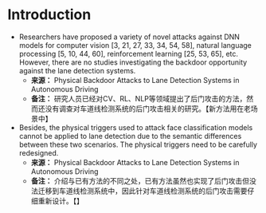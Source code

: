 # Introduction
- Researchers have proposed a variety of novel attacks against DNN models for computer vision [3, 21, 27, 33, 34, 54, 58], natural language processing [5, 10, 44, 60], reinforcement learning [25, 53, 65], etc. However, there are no studies investigating the backdoor opportunity against the lane detection systems.
  - **来源：** Physical Backdoor Attacks to Lane Detection Systems in Autonomous Driving
  - **备注：** 研究人员已经对CV、RL、NLP等领域提出了后门攻击的方法，然而还没有调查对车道线检测系统的后门攻击相关的研究。【新方法用在老场景中】
- Besides, the physical triggers used to attack face classification models cannot be applied to lane detection due to the semantic differences between these two scenarios.  The physical triggers need to be carefully redesigned.
  - **来源：** Physical Backdoor Attacks to Lane Detection Systems in Autonomous Driving
  - **备注：** 介绍与已有方法的不同之处，已有方法虽然也实现了后门攻击但没法迁移到车道线检测系统中，因此针对车道线检测系统的后门攻击需要仔细重新设计。【】
